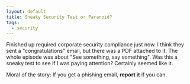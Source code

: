 ```yaml
---
layout: default
title: Sneaky Security Test or Paranoid?
tags:
  - security
---
```


Finished up required corporate security compliance just now.  I think they sent
a "congratulations" email, but there was a PDF attached to it.  The whole
episode was about "See something, say something".  Was this a sneaky test to
see if I was paying attention?  Certainly seemed like it.

Moral of the story:  If you get a phishing email, **report it** if you can.
